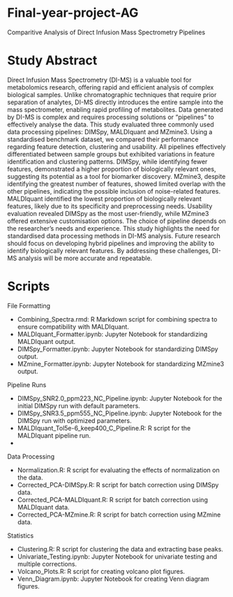 # Final-year-project-AG
Comparitive Analysis of Direct Infusion Mass Spectrometry Pipelines 
# Study Abstract 
Direct Infusion Mass Spectrometry (DI-MS) is a valuable tool for metabolomics research, offering rapid and efficient analysis of complex biological samples. Unlike chromatographic techniques that require prior separation of analytes, DI-MS directly introduces the entire sample into the mass spectrometer, enabling rapid profiling of metabolites. Data generated by DI-MS is complex and requires processing solutions or “pipelines” to effectively analyse the data. This study evaluated three commonly used data processing pipelines: DIMSpy, MALDIquant and MZmine3. Using a standardised benchmark dataset, we compared their performance regarding feature detection, clustering and usability. All pipelines effectively differentiated between sample groups but exhibited variations in feature identification and clustering patterns. DIMSpy, while identifying fewer features, demonstrated a higher proportion of biologically relevant ones, suggesting its potential as a tool for biomarker discovery. MZmine3, despite identifying the greatest number of features, showed limited overlap with the other pipelines, indicating the possible inclusion of noise-related features. MALDIquant identified the lowest proportion of biologically relevant features, likely due to its specificity and preprocessing needs. Usability evaluation revealed DIMSpy as the most user-friendly, while MZmine3 offered extensive customisation options. The choice of pipeline depends on the researcher’s needs and experience. This study highlights the need for standardised data processing methods in DI-MS analysis. Future research should focus on developing hybrid pipelines and improving the ability to identify biologically relevant features. By addressing these challenges, DI-MS analysis will be more accurate and repeatable. 

# Scripts
File Formatting
* Combining_Spectra.rmd: R Markdown script for combining spectra to ensure compatibility with MALDIquant.
* MALDIquant_Formatter.ipynb: Jupyter Notebook for standardizing MALDIquant output.
* DIMSpy_Formatter.ipynb: Jupyter Notebook for standardizing DIMSpy output.
* MZmine_Formatter.ipynb: Jupyter Notebook for standardizing MZmine3 output.
  
Pipeline Runs
* DIMSpy_SNR2.0_ppm223_NC_Pipeline.ipynb: Jupyter Notebook for the initial DIMSpy run with default parameters.
* DIMSpy_SNR3.5_ppm555_NC_Pipeline.ipynb: Jupyter Notebook for the DIMSpy run with optimized parameters.
* MALDIquant_Tol5e-6_keep400_C_Pipeline.R: R script for the MALDIquant pipeline run.
* 
Data Processing
* Normalization.R: R script for evaluating the effects of normalization on the data.
* Corrected_PCA-DIMSpy.R: R script for batch correction using DIMSpy data.
* Corrected_PCA-MALDIquant.R: R script for batch correction using MALDIquant data.
* Corrected_PCA-MZmine.R: R script for batch correction using MZmine data.
  
Statistics
* Clustering.R: R script for clustering the data and extracting base peaks.
* Univariate_Testing.ipynb: Jupyter Notebook for univariate testing and multiple corrections.
* Volcano_Plots.R: R script for creating volcano plot figures.
* Venn_Diagram.ipynb: Jupyter Notebook for creating Venn diagram figures.

